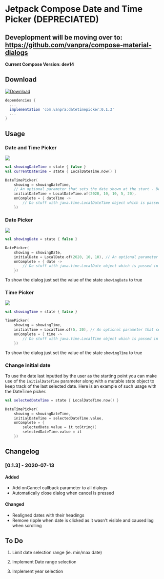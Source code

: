 # Jetpack Compose Date and Time Picker (DEPRECIATED)
## Deveplopment will be moving over to: https://github.com/vanpra/compose-material-dialogs

**Current Compose Version: dev14**

## Download

[ ![Download](https://api.bintray.com/packages/vanpra/ComposeDateTimePicker/datetimepicker/images/download.svg?version=0.1.3) ](https://bintray.com/vanpra/ComposeDateTimePicker/datetimepicker/0.1.3/link)

```gradle
dependencies {
  ...
  implementation 'com.vanpra:datetimepicker:0.1.3'
  ...
}
```

## Usage

### Date and Time Picker

![](https://raw.githubusercontent.com/vanpra/ComposeDateTimePicker/master/imgs/datetime.jpg)

```kotlin
val showingDateTime = state { false }
val currentDateTime = state { LocalDateTime.now() }

DateTimePicker(
    showing = showingDateTime,
    // An optional parameter that sets the date shown at the start - Defaults to the current date and time if not set
    initialDateTime = LocalDateTime.of(2020, 10, 10, 5, 20), 
    onComplete = { dateTime ->
        // Do stuff with java.time.LocalDateTime object which is passed in
    })
```

### Date Picker

![](https://raw.githubusercontent.com/vanpra/ComposeDateTimePicker/master/imgs/date.jpg)

```kotlin
val showingDate = state { false }

DatePicker(
    showing = showingDate,
    initialDate = LocalDate.of(2020, 10, 10), // An optional parameter that sets the date shown at the start
    onComplete = { date ->
        // Do stuff with java.time.LocalDate object which is passed in
    })

```

To show the dialog just set the value of  the state `showingDate` to true

### Time Picker

![](https://raw.githubusercontent.com/vanpra/ComposeDateTimePicker/master/imgs/time.jpg)

```kotlin
val showingTime = state { false }

TimePicker(
    showing = showingTime,
    initialTime = LocalTime.of(5, 20), // An optional parameter that sets the time shown at the start
    onComplete = { time ->
        // Do stuff with java.time.LocalTime object which is passed in
    })

```

To show the dialog just set the value of  the state `showingTime` to true



### Change initial date

To use the date last inputted by the user as the starting point you can make use of the `initialDateTime` parameter along with a mutable state object to keep track of the last selected date. Here is an example of such usage with the DateTime picker.

```kotlin
val selectedDateTime = state { LocalDateTime.now() }

DateTimePicker(
    showing = showingDateTime,
    initialDateTime = selectedDateTime.value,
    onComplete = {
        selectedDate.value = it.toString()
        selectedDateTime.value = it
    })
```



## Changelog

### [0.1.3] - 2020-07-13

#### Added

- Add onCancel callback parameter to all dialogs
- Automatically close dialog when cancel is pressed

#### Changed

- Realigned dates with their headings
- Remove ripple when date is clicked as it wasn't visible and caused lag when scrolling 

## To Do

1. Limit date selection range (ie. min/max date)

2.  Implement Date range selection 

3. Implement year selection

   
